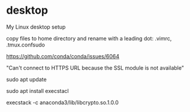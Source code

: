 # desktop
My Linux desktop setup

copy files to home directory and rename with a leading dot: .vimrc, .tmux.confsudo 

https://github.com/conda/conda/issues/6064

"Can't connect to HTTPS URL because the SSL module is not available"

sudo apt update

sudo apt install execstacl

execstack -c anaconda3/lib/libcrypto.so.1.0.0
